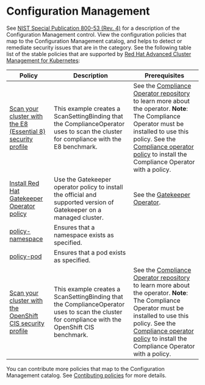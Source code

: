 # Configuration Management 

See [NIST Special Publication 800-53 (Rev. 4)](https://nvd.nist.gov/800-53/Rev4/family/Configuration%20Management) for a description of the Configuration Management control. View the configuration policies that map to the Configuration Management catalog, and helps to detect or remediate security issues that are in the category. See the following table list of the stable policies that are supported by [Red Hat Advanced Cluster Management for Kubernetes](https://access.redhat.com/documentation/en-us/red_hat_advanced_cluster_management_for_kubernetes/2.2/html/security/governance-and-risk):

Policy  | Description | Prerequisites
------- | ----------- | -------------
[Scan your cluster with the E8 (Essential 8) security profile](../CM-Configuration-Management/policy-compliance-operator-e8-scan.yaml) | This example creates a ScanSettingBinding that the ComplianceOperator uses to scan the cluster for compliance with the E8 benchmark. | See the [Compliance Operator repository](https://github.com/openshift/compliance-operator) to learn more about the operator. **Note**: The Compliance Operator must be installed to use this policy. See the [Compliance operator policy](../CA-Security-Assessment-and-Authorization/policy-compliance-operator-install.yaml) to install the Compliance Operator with a policy.
[Install Red Hat Gatekeeper Operator policy](../CM-Configuration-Management/policy-gatekeeper-operator-downstream.yaml) | Use the Gatekeeper operator policy to install the official and supported version of Gatekeeper on a managed cluster. | See the [Gatekeeper Operator](https://github.com/gatekeeper/gatekeeper-operator).
[policy-namespace](../CM-Configuration-Management/policy-namespace.yaml) | Ensures that a namespace exists as specified. |
[policy-pod](../CM-Configuration-Management/policy-pod.yaml) | Ensures that a pod exists as specified. |
[Scan your cluster with the OpenShift CIS security profile](../CM-Configuration-Management/policy-compliance-operator-cis-scan.yaml) | This example creates a ScanSettingBinding that the ComplianceOperator uses to scan the cluster for compliance with the OpenShift CIS benchmark. | See the [Compliance Operator repository](https://github.com/openshift/compliance-operator) to learn more about the operator. **Note**: The Compliance Operator must be installed to use this policy. See the [Compliance operator policy](../CA-Security-Assessment-and-Authorization/policy-compliance-operator-install.yaml) to install the Compliance Operator with a policy.

You can contribute more policies that map to the Configuration Management catalog. See [Contibuting policies](https://github.com/open-cluster-management/policy-collection/blob/main/docs/CONTRIBUTING.md) for more details.
